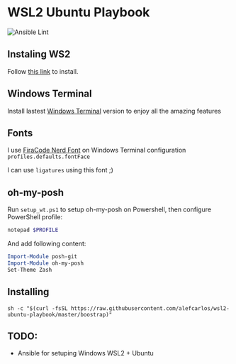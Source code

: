 # WSL2 Ubuntu Playbook

![Ansible Lint](https://github.com/alefcarlos/wsl2-ubuntu-playbook/workflows/Ansible%20Lint/badge.svg)

## Instaling WS2

Follow [this link](https://docs.microsoft.com/en-us/windows/wsl/install-win10#update-to-wsl-2) to install.

## Windows Terminal

Install lastest [Windows Terminal](https://github.com/microsoft/terminal) version to enjoy all the amazing features

## Fonts

I use [FiraCode Nerd Font](https://github.com/ryanoasis/nerd-fonts/blob/master/patched-fonts/FiraCode/Regular/complete/Fura%20Code%20Regular%20Nerd%20Font%20Complete.ttf) on  Windows Terminal configuration `profiles.defaults.fontFace`

I can use `ligatures` using this font ;)

## oh-my-posh

Run `setup_wt.ps1` to setup oh-my-posh on Powershell, then configure PowerShell profile:

```powershell
notepad $PROFILE
```

And add following content:
```powershell
Import-Module posh-git
Import-Module oh-my-posh
Set-Theme Zash
```

## Installing

```
sh -c "$(curl -fsSL https://raw.githubusercontent.com/alefcarlos/wsl2-ubuntu-playbook/master/boostrap)"
```

## TODO:

- Ansible for setuping Windows WSL2 + Ubuntu
